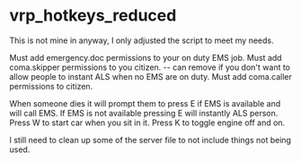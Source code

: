 # vrp_hotkeys_reduced

This is not mine in anyway, I only adjusted the script to meet my needs.

Must add emergency.doc permissions to your on duty EMS job.
Must add coma.skipper permissions to you citizen. -- can remove if you don't want to allow people to instant ALS when no EMS are on duty.
Must add coma.caller permissions to citizen.

When someone dies it will prompt them to press E if EMS is available and will call EMS. If EMS is not available pressing E will instantly ALS person.
Press W to start car when you sit in it.
Press K to toggle engine off and on.

I still need to clean up some of the server file to not include things not being used.